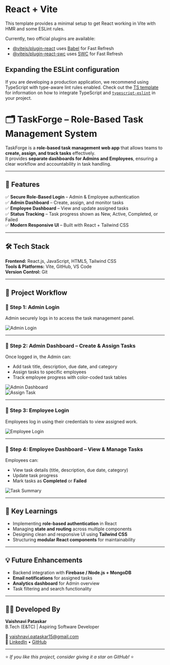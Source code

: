 # React + Vite

This template provides a minimal setup to get React working in Vite with HMR and some ESLint rules.

Currently, two official plugins are available:

- [@vitejs/plugin-react](https://github.com/vitejs/vite-plugin-react/blob/main/packages/plugin-react) uses [Babel](https://babeljs.io/) for Fast Refresh
- [@vitejs/plugin-react-swc](https://github.com/vitejs/vite-plugin-react/blob/main/packages/plugin-react-swc) uses [SWC](https://swc.rs/) for Fast Refresh

## Expanding the ESLint configuration

If you are developing a production application, we recommend using TypeScript with type-aware lint rules enabled. Check out the [TS template](https://github.com/vitejs/vite/tree/main/packages/create-vite/template-react-ts) for information on how to integrate TypeScript and [`typescript-eslint`](https://typescript-eslint.io) in your project.



# 🗂️ TaskForge – Role-Based Task Management System  

TaskForge is a **role-based task management web app** that allows teams to **create, assign, and track tasks** effectively.  
It provides **separate dashboards for Admins and Employees**, ensuring a clear workflow and accountability in task handling.  

---

## 🚀 Features  
✅ **Secure Role-Based Login** – Admin & Employee authentication  
✅ **Admin Dashboard** – Create, assign, and monitor tasks  
✅ **Employee Dashboard** – View and update assigned tasks  
✅ **Status Tracking** – Task progress shown as New, Active, Completed, or Failed  
✅ **Modern Responsive UI** – Built with React + Tailwind CSS  

---

## 🛠️ Tech Stack  
**Frontend:** React.js, JavaScript, HTML5, Tailwind CSS  
**Tools & Platforms:** Vite, GitHub, VS Code  
**Version Control:** Git  

---

## 🧩 Project Workflow  

### 🔹 Step 1: Admin Login  
Admin securely logs in to access the task management panel.  

![Admin Login](./AdminLogin2.png)

---

### 🔹 Step 2: Admin Dashboard – Create & Assign Tasks  
Once logged in, the Admin can:  
- Add task title, description, due date, and category  
- Assign tasks to specific employees  
- Track employee progress with color-coded task tables  

![Admin Dashboard](./AssignTask.png)  
![Assign Task](./AssignedTask.png)

---

### 🔹 Step 3: Employee Login  
Employees log in using their credentials to view assigned work.  

![Employee Login](./EmployeeLogin.png)

---

### 🔹 Step 4: Employee Dashboard – View & Manage Tasks  
Employees can:  
- View task details (title, description, due date, category)  
- Update task progress  
- Mark tasks as **Completed** or **Failed**  

![Task Summary](./TaskUpdates.png)

---

## 🧠 Key Learnings  
- Implementing **role-based authentication** in React  
- Managing **state and routing** across multiple components  
- Designing clean and responsive UI using **Tailwind CSS**  
- Structuring **modular React components** for maintainability  

---

## 💡 Future Enhancements  
- Backend integration with **Firebase / Node.js + MongoDB**  
- **Email notifications** for assigned tasks  
- **Analytics dashboard** for Admin overview  
- Task filtering and search functionality  

---

## 👩‍💻 Developed By  
**Vaishnavi Pataskar**  
B.Tech (E&TC) | Aspiring Software Developer  

📧 [vaishnavi.pataskar15@gmail.com](mailto:vaishnavi.pataskar15@gmail.com)  
🔗 [LinkedIn](https://linkedin.com/in/vaishnavi-pataskar15) • [GitHub](https://github.com/vrpataskar-1505)

---

⭐ *If you like this project, consider giving it a star on GitHub!* ⭐
